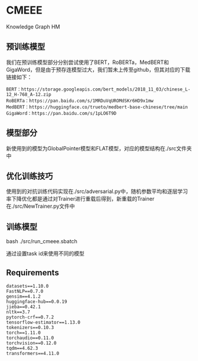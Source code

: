 # CMEEE
Knowledge Graph HM

## 预训练模型
我们在预训练模型部分分别尝试使用了BERT，RoBERTa，MedBERT和GigaWord，但是由于预存连模型过大，我们暂未上传至github，但其对应的下载链接如下：

    BERT：https://storage.googleapis.com/bert_models/2018_11_03/chinese_L-12_H-768_A-12.zip
    RoBERTa：https://pan.baidu.com/s/1MRDuVqUROMdSKr6HD9x1mw
    MedBERT：https://huggingface.co/trueto/medbert-base-chinese/tree/main
    GigaWord：https://pan.baidu.com/s/1pLO6T9D

## 模型部分
新使用到的模型为GlobalPointer模型和FLAT模型，对应的模型结构在./src文件夹中

## 优化训练技巧
使用到的对抗训练代码实现在./src/adversarial.py中，随机参数平均和逐层学习率下降优化都是通过对Trainer进行重载后得到，新重载的Trainer在./src/NewTrainer.py文件中

## 训练模型
bash ./src/run_cmeee.sbatch 

通过设置task id来使用不同的模型

## Requirements
    
    datasets==1.10.0
    FastNLP==0.7.0
    gensim==4.1.2
    huggingface-hub==0.0.19
    jieba==0.42.1
    nltk==3.7
    pytorch-crf==0.7.2
    tensorflow-estimator==1.13.0
    tokenizers==0.10.3
    torch==1.11.0
    torchaudio==0.11.0
    torchvision==0.12.0
    tqdm==4.62.3
    transformers==4.11.0
